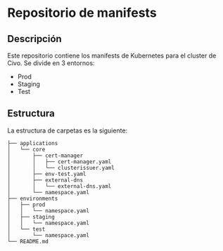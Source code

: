 # Repositorio de manifests

## Descripción

Este repositorio contiene los manifests de Kubernetes para el cluster de Civo. Se divide en 3 entornos:

- Prod
- Staging
- Test

## Estructura

La estructura de carpetas es la siguiente:

```
├── applications
│   └── core
│       ├── cert-manager
│       │   ├── cert-manager.yaml
│       │   └── clusterissuer.yaml
│       ├── env-test.yaml
│       ├── external-dns
│       │   └── external-dns.yaml
│       └── namespace.yaml
├── environments
│   ├── prod
│   │   └── namespace.yaml
│   ├── staging
│   │   └── namespace.yaml
│   └── test
│       └── namespace.yaml
└── README.md
```
